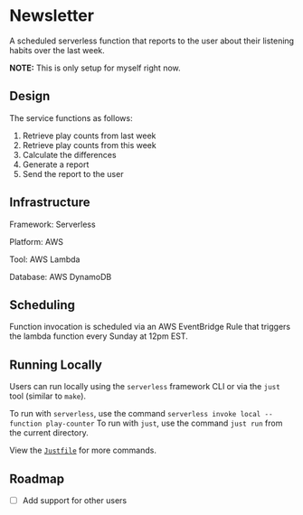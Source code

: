 # Newsletter

A scheduled serverless function that reports to the user about their listening
habits over the last week.

__NOTE:__ This is only setup for myself right now.

## Design

The service functions as follows:

1. Retrieve play counts from last week
2. Retrieve play counts from this week
3. Calculate the differences
4. Generate a report
5. Send the report to the user

## Infrastructure

Framework: Serverless

Platform: AWS

Tool: AWS Lambda

Database: AWS DynamoDB

## Scheduling

Function invocation is scheduled via an AWS EventBridge Rule that triggers the
lambda function every Sunday at 12pm EST.

## Running Locally

Users can run locally using the `serverless` framework CLI or via the `just` tool
(similar to `make`).

To run with `serverless`, use the command `serverless invoke local --function play-counter`
To run with `just`, use the command `just run` from the current directory.

View the [`Justfile`](./Justfile) for more commands.

## Roadmap

- [ ] Add support for other users
